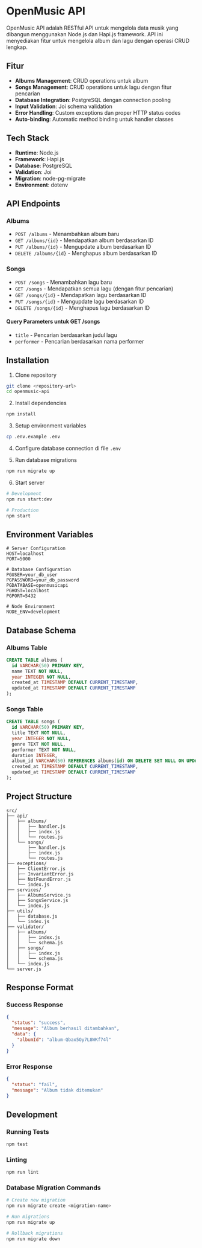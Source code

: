 # OpenMusic API

OpenMusic API adalah RESTful API untuk mengelola data musik yang dibangun menggunakan Node.js dan Hapi.js framework. API ini menyediakan fitur untuk mengelola album dan lagu dengan operasi CRUD lengkap.

## Fitur

- **Albums Management**: CRUD operations untuk album
- **Songs Management**: CRUD operations untuk lagu dengan fitur pencarian
- **Database Integration**: PostgreSQL dengan connection pooling
- **Input Validation**: Joi schema validation
- **Error Handling**: Custom exceptions dan proper HTTP status codes
- **Auto-binding**: Automatic method binding untuk handler classes

## Tech Stack

- **Runtime**: Node.js
- **Framework**: Hapi.js
- **Database**: PostgreSQL
- **Validation**: Joi
- **Migration**: node-pg-migrate
- **Environment**: dotenv

## API Endpoints

### Albums

- `POST /albums` - Menambahkan album baru
- `GET /albums/{id}` - Mendapatkan album berdasarkan ID
- `PUT /albums/{id}` - Mengupdate album berdasarkan ID
- `DELETE /albums/{id}` - Menghapus album berdasarkan ID

### Songs

- `POST /songs` - Menambahkan lagu baru
- `GET /songs` - Mendapatkan semua lagu (dengan fitur pencarian)
- `GET /songs/{id}` - Mendapatkan lagu berdasarkan ID
- `PUT /songs/{id}` - Mengupdate lagu berdasarkan ID
- `DELETE /songs/{id}` - Menghapus lagu berdasarkan ID

#### Query Parameters untuk GET /songs

- `title` - Pencarian berdasarkan judul lagu
- `performer` - Pencarian berdasarkan nama performer

## Installation

1. Clone repository
```bash
git clone <repository-url>
cd openmusic-api
```

2. Install dependencies
```bash
npm install
```

3. Setup environment variables
```bash
cp .env.example .env
```

4. Configure database connection di file `.env`

5. Run database migrations
```bash
npm run migrate up
```

6. Start server
```bash
# Development
npm run start:dev

# Production
npm start
```

## Environment Variables

```env
# Server Configuration
HOST=localhost
PORT=5000

# Database Configuration
PGUSER=your_db_user
PGPASSWORD=your_db_password
PGDATABASE=openmusicapi
PGHOST=localhost
PGPORT=5432

# Node Environment
NODE_ENV=development
```

## Database Schema

### Albums Table
```sql
CREATE TABLE albums (
  id VARCHAR(50) PRIMARY KEY,
  name TEXT NOT NULL,
  year INTEGER NOT NULL,
  created_at TIMESTAMP DEFAULT CURRENT_TIMESTAMP,
  updated_at TIMESTAMP DEFAULT CURRENT_TIMESTAMP
);
```

### Songs Table
```sql
CREATE TABLE songs (
  id VARCHAR(50) PRIMARY KEY,
  title TEXT NOT NULL,
  year INTEGER NOT NULL,
  genre TEXT NOT NULL,
  performer TEXT NOT NULL,
  duration INTEGER,
  album_id VARCHAR(50) REFERENCES albums(id) ON DELETE SET NULL ON UPDATE CASCADE,
  created_at TIMESTAMP DEFAULT CURRENT_TIMESTAMP,
  updated_at TIMESTAMP DEFAULT CURRENT_TIMESTAMP
);
```

## Project Structure

```
src/
├── api/
│   ├── albums/
│   │   ├── handler.js
│   │   ├── index.js
│   │   └── routes.js
│   └── songs/
│       ├── handler.js
│       ├── index.js
│       └── routes.js
├── exceptions/
│   ├── ClientError.js
│   ├── InvariantError.js
│   ├── NotFoundError.js
│   └── index.js
├── services/
│   ├── AlbumsService.js
│   ├── SongsService.js
│   └── index.js
├── utils/
│   ├── database.js
│   └── index.js
├── validator/
│   ├── albums/
│   │   ├── index.js
│   │   └── schema.js
│   ├── songs/
│   │   ├── index.js
│   │   └── schema.js
│   └── index.js
└── server.js
```

## Response Format

### Success Response
```json
{
  "status": "success",
  "message": "Album berhasil ditambahkan",
  "data": {
    "albumId": "album-Qbax5Oy7L8WKf74l"
  }
}
```

### Error Response
```json
{
  "status": "fail",
  "message": "Album tidak ditemukan"
}
```

## Development

### Running Tests
```bash
npm test
```

### Linting
```bash
npm run lint
```

### Database Migration Commands
```bash
# Create new migration
npm run migrate create <migration-name>

# Run migrations
npm run migrate up

# Rollback migrations
npm run migrate down
```
